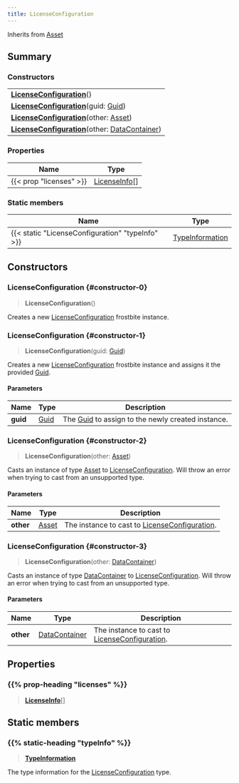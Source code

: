 ```yaml
---
title: LicenseConfiguration
---
```


Inherits from [Asset](/vext/ref/fb/asset)

## Summary

### Constructors

|  |
| --- |
| **[LicenseConfiguration](#constructor-0)**() |
| **[LicenseConfiguration](#constructor-1)**(guid: [Guid](/vext/ref/shared/type/guid)) |
| **[LicenseConfiguration](#constructor-2)**(other: [Asset](/vext/ref/fb/asset)) |
| **[LicenseConfiguration](#constructor-3)**(other: [DataContainer](/vext/ref/shared/type/datacontainer)) |

### Properties

| Name | Type |
| ---- | ---- |
| {{< prop "licenses" >}} | [LicenseInfo](/vext/ref/fb/licenseinfo)[] |

### Static members

| Name | Type |
| ---- | ---- |
| {{< static "LicenseConfiguration" "typeInfo" >}} | [TypeInformation](/vext/ref/shared/type/typeinformation) |

## Constructors

### LicenseConfiguration {#constructor-0}

> **LicenseConfiguration**()

Creates a new [LicenseConfiguration](/vext/ref/fb/licenseconfiguration) frostbite instance.

### LicenseConfiguration {#constructor-1}

> **LicenseConfiguration**(guid: [Guid](/vext/ref/shared/type/guid))

Creates a new [LicenseConfiguration](/vext/ref/fb/licenseconfiguration) frostbite instance and assigns it the provided [Guid](/vext/ref/shared/type/guid).

#### Parameters

| Name | Type | Description |
| ---- | ---- | ----------- |
| **guid** | [Guid](/vext/ref/shared/type/guid) | The [Guid](/vext/ref/shared/type/guid) to assign to the newly created instance. |

### LicenseConfiguration {#constructor-2}

> **LicenseConfiguration**(other: [Asset](/vext/ref/fb/asset))

Casts an instance of type [Asset](/vext/ref/fb/asset) to [LicenseConfiguration](/vext/ref/fb/licenseconfiguration). Will throw an error when trying to cast from an unsupported type.

#### Parameters

| Name | Type | Description |
| ---- | ---- | ----------- |
| **other** | [Asset](/vext/ref/fb/asset) | The instance to cast to [LicenseConfiguration](/vext/ref/fb/licenseconfiguration). |

### LicenseConfiguration {#constructor-3}

> **LicenseConfiguration**(other: [DataContainer](/vext/ref/shared/type/datacontainer))

Casts an instance of type [DataContainer](/vext/ref/shared/type/datacontainer) to [LicenseConfiguration](/vext/ref/fb/licenseconfiguration). Will throw an error when trying to cast from an unsupported type.

#### Parameters

| Name | Type | Description |
| ---- | ---- | ----------- |
| **other** | [DataContainer](/vext/ref/shared/type/datacontainer) | The instance to cast to [LicenseConfiguration](/vext/ref/fb/licenseconfiguration). |

## Properties

### {{% prop-heading "licenses" %}}

> **[LicenseInfo](/vext/ref/fb/licenseinfo)**[]

## Static members

### {{% static-heading "typeInfo" %}}

> **[TypeInformation](/vext/ref/shared/type/typeinformation)**

The type information for the [LicenseConfiguration](/vext/ref/fb/licenseconfiguration) type.

